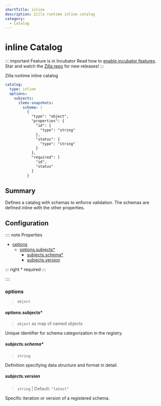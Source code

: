 ```yaml
---
shortTitle: inline
description: Zilla runtime inline catalog
category:
  - Catalog
---
```


# inline Catalog

::: important Feature is in Incubator
Read how to [enable incubator features](../../../how-tos/install.md#enable-incubator-features). Star and watch the [Zilla repo](https://github.com/aklivity/zilla/releases) for new releases!
:::

Zilla runtime inline catalog

```yaml {2}
catalog:
  type: inline
  options:
    subjects: 
      items-snapshots:
        schema: |
          {
            "type": "object",
            "properties": {
              "id": {
                "type": "string"
              },
              "status": {
                "type": "string"
              }
            },
            "required": [
              "id",
              "status"
            ]
          }
```

## Summary

Defines a catalog with schemas to enforce validation. The schemas are defined inline with the other properties.

## Configuration

:::: note Properties

- [options](#options)
  - [options.subjects\*](#options-subjects)
    - [subjects.schema\*](#subjects-schema)
    - [subjects.version](#subjects-version)

::: right
\* required
:::

::::

### options

> `object`

#### options.subjects\*

> `object` as map of named objects

Unique identifier for schema categorization in the registry.

##### subjects.schema\*

> `string`

Definition specifying data structure and format in detail.

##### subjects.version

> `string` | Default: `"latest"`

Specific iteration or version of a registered schema.
